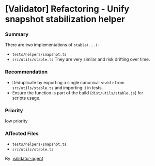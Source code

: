 # [Validator] Refactoring - Unify snapshot stabilization helper

### Summary

There are two implementations of `stable(...)`:

- `tests/helpers/snapshot.ts`
- `src/utils/stable.ts`
  They are very similar and risk drifting over time.

### Recommendation

- Deduplicate by exporting a single canonical `stable` from `src/utils/stable.ts` and importing it in tests.
- Ensure the function is part of the build (`dist/utils/stable.js`) for scripts usage.

### Priority

low priority

### Affected Files

- `tests/helpers/snapshot.ts`
- `src/utils/stable.ts`

By: [validator-agent](https://app.a5c.ai/a5c/agents/development/validator-agent)

